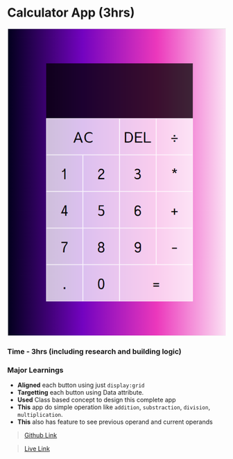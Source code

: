 # Calculator App (3hrs)

![Final Screenshort](./assets/images/Final.png)


### Time - 3hrs (including research and building logic)

### Major Learnings

- **Aligned** each button using just `display:grid`
- **Targetting** each button using Data attribute.
- **Used** Class based concept to design this complete app
- **This** app do simple operation like `addition`, `substraction`, `division`, `multiplication`.
- **This** also has feature to see previous operand and current operands


> [Github Link]()

> [Live Link]()